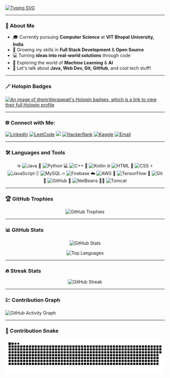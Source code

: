 <!-- Typing Animation -->
[![Typing SVG](https://readme-typing-svg.herokuapp.com?size=30&color=FF61F6&center=true&vCenter=true&width=600&lines=Hi+I+am+Smriti+👋;Full+Stack+Developer+💻;Open+Source+Contributor+🌍;AI+%26+ML+Enthusiast+🤖;Always+learning+new+things+✨)](https://git.io/typing-svg)

---

### 🚀 About Me  
- 🎓 Currently pursuing **Computer Science** at **VIT Bhopal University, India**
- 🌱 Growing my skills in **Full Stack Development** & **Open Source**  
- 💻 Turning **ideas into real-world solutions** through code  
- 🤖 Exploring the world of **Machine Learning** & **AI**  
- 💬 Let's talk about **Java, Web Dev, Git, GitHub**, and cool tech stuff!  

---

### 🪄 Holopin Badges  
[![An image of @smritiprajapati's Holopin badges, which is a link to view their full Holopin profile](https://holopin.me/smritiprajapati)](https://holopin.io/@smritiprajapati)

---

### 🌐 Connect with Me: 
<p align="left">
  <a href="https://www.linkedin.com/in/smriti-prajapati" target="_blank"><img src="https://img.icons8.com/color/48/000000/linkedin.png" alt="LinkedIn"/></a>
  <a href="https://leetcode.com/u/Smriti_Prajapati/" target="_blank"><img src="https://img.icons8.com/external-tal-revivo-shadow-tal-revivo/48/000000/external-level-up-your-coding-skills-and-quickly-land-a-job-logo-shadow-tal-revivo.png" alt="LeetCode"/></a>
  <a href="https://codeforces.com/profile/VITBLionSmriti" target="_blank"><img src="https://img.shields.io/badge/Codeforces-445F9D?style=for-the-badge&logo=codeforces&logoColor=white" /></a>
  <a href="https://www.hackerrank.com/profile/smritiprajapati1" target="_blank"><img src="https://img.icons8.com/external-tal-revivo-color-tal-revivo/48/000000/external-hackerrank-is-a-technology-company-that-focuses-on-competitive-programming-logo-color-tal-revivo.png" alt="HackerRank"/></a>
  <a href="https://www.kaggle.com/mssmritiprajapati" target="_blank"><img src="https://upload.wikimedia.org/wikipedia/commons/7/7c/Kaggle_logo.png" width="48" height="48" alt="Kaggle"/></a>
  <a href="mailto:smritiprajapati15@gmail.com"><img src="https://img.icons8.com/color/48/000000/gmail-new.png" alt="Email"/></a>
</p>

---

### 🛠️ Languages and Tools  
<p align="center">
  ☕ <img src="https://img.icons8.com/color/48/000000/java-coffee-cup-logo.png" alt="Java"/> 
  🐍 <img src="https://img.icons8.com/color/48/000000/python.png" alt="Python"/> 
  💻 <img src="https://img.icons8.com/color/48/000000/c-plus-plus-logo.png" alt="C++"/> 
  📱 <img src="https://img.icons8.com/color/48/000000/kotlin.png" alt="Kotlin"/> 
  🌐 <img src="https://img.icons8.com/color/48/000000/html-5.png" alt="HTML"/> 
  🎨 <img src="https://img.icons8.com/color/48/000000/css3.png" alt="CSS"/> 
  ⚡ <img src="https://img.icons8.com/color/48/000000/javascript.png" alt="JavaScript"/> 
  🗄️ <img src="https://img.icons8.com/color/48/000000/mysql-logo.png" alt="MySQL"/> 
  🔥 <img src="https://img.icons8.com/color/48/000000/firebase.png" alt="Firebase"/> 
  ☁️ <img src="https://img.icons8.com/color/48/000000/amazon-web-services.png" alt="AWS"/> 
  🤖 <img src="https://img.icons8.com/color/48/000000/tensorflow.png" alt="TensorFlow"/> 
  🔧 <img src="https://img.icons8.com/color/48/000000/git.png" alt="Git"/> 
  🐙 <img src="https://img.icons8.com/color/48/000000/github.png" alt="GitHub"/> 
  📝 <img src="https://upload.wikimedia.org/wikipedia/commons/9/98/Apache_NetBeans_Logo.svg" width="48" height="48" alt="NetBeans"/> 
  🐱‍💻 <img src="https://upload.wikimedia.org/wikipedia/commons/f/fe/Apache_Tomcat_logo.svg" width="48" height="48" alt="Tomcat"/>
</p>

---

### 🏆 GitHub Trophies  
<p align="center">
  <img src="https://github-profile-trophy.vercel.app/?username=Smriti-Prajapati&theme=radical&no-frame=true&row=1&column=6" alt="GitHub Trophies" />
</p>

---

### 📊 GitHub Stats  
<p align="center">
  <img src="https://github-readme-stats.vercel.app/api?username=Smriti-Prajapati&show_icons=true&theme=radical" alt="GitHub Stats" />
</p>

<p align="center">
  <img src="https://github-readme-stats.vercel.app/api/top-langs/?username=Smriti-Prajapati&layout=compact&theme=radical" alt="Top Languages"/>
</p>

---

### 🔥 Streak Stats  
<p align="center">
  <img src="https://streak-stats.vercel.app/?user=Smriti-Prajapati&theme=radical&hide_border=true" alt="GitHub Streak"/>
</p>

---

### 💹 Contribution Graph  
![GitHub Activity Graph](https://github-readme-activity-graph.vercel.app/graph?username=Smriti-Prajapati&theme=react-dark&hide_border=true&area=true)

---

### 🐍 Contribution Snake  
![Snake animation](https://github.com/Smriti-Prajapati/Smriti-Prajapati/blob/output/github-contribution-grid-snake.svg)
